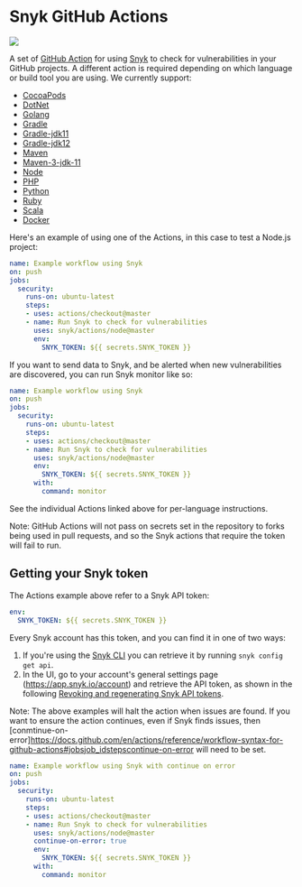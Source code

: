 # Snyk GitHub Actions

![](https://github.com/snyk/actions/workflows/Generate%20Snyk%20GitHub%20Actions/badge.svg)

A set of [GitHub Action](https://github.com/features/actions) for using [Snyk](https://snyk.io) to check for
vulnerabilities in your GitHub projects. A different action is required depending on which language or build tool
you are using. We currently support:

* [CocoaPods](cocoapods)
* [DotNet](dotnet)
* [Golang](golang)
* [Gradle](gradle)
* [Gradle-jdk11](gradle-jdk11)
* [Gradle-jdk12](gradle-jdk12)
* [Maven](maven)
* [Maven-3-jdk-11](maven-3-jdk-11)
* [Node](node)
* [PHP](php)
* [Python](python)
* [Ruby](ruby)
* [Scala](scala)
* [Docker](docker)

Here's an example of using one of the Actions, in this case to test a Node.js project:

```yaml
name: Example workflow using Snyk
on: push
jobs:
  security:
    runs-on: ubuntu-latest
    steps:
    - uses: actions/checkout@master
    - name: Run Snyk to check for vulnerabilities
      uses: snyk/actions/node@master
      env:
        SNYK_TOKEN: ${{ secrets.SNYK_TOKEN }}
```


If you want to send data to Snyk, and be alerted when new vulnerabilities are discovered, you can run Snyk monitor like so:


```yaml
name: Example workflow using Snyk
on: push
jobs:
  security:
    runs-on: ubuntu-latest
    steps:
    - uses: actions/checkout@master
    - name: Run Snyk to check for vulnerabilities
      uses: snyk/actions/node@master
      env:
        SNYK_TOKEN: ${{ secrets.SNYK_TOKEN }}
      with:
        command: monitor
```


See the individual Actions linked above for per-language instructions.

Note: GitHub Actions will not pass on secrets set in the repository to forks being used in pull requests, and so the Snyk actions that require the token will fail to run.

## Getting your Snyk token	

The Actions example above refer to a Snyk API token:	

```yaml	
env:
  SNYK_TOKEN: ${{ secrets.SNYK_TOKEN }}	
```	

Every Snyk account has this token, and you can find it in one of two ways:	
1. If you're using the [Snyk CLI](https://support.snyk.io/hc/en-us/articles/360003812458-Getting-started-with-the-CLI) you can retrieve it by running `snyk config get api`.	
2. In the UI, go to your account's general settings page (https://app.snyk.io/account) and retrieve the API token, as shown in the following [Revoking and regenerating Snyk API tokens](https://support.snyk.io/hc/en-us/articles/360004008278-Revoking-and-regenerating-Snyk-API-tokens).


Note: The above examples will halt the action when issues are found. If you want to ensure the action continues, even if Snyk finds issues, then [conmtinue-on-error]https://docs.github.com/en/actions/reference/workflow-syntax-for-github-actions#jobsjob_idstepscontinue-on-error will need to be set.

```yaml
name: Example workflow using Snyk with continue on error
on: push
jobs:
  security:
    runs-on: ubuntu-latest
    steps:
    - uses: actions/checkout@master
    - name: Run Snyk to check for vulnerabilities
      uses: snyk/actions/node@master
      continue-on-error: true
      env:
        SNYK_TOKEN: ${{ secrets.SNYK_TOKEN }}
      with:
        command: monitor
```

